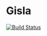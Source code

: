 # Gisla
[![Build Status](https://travis-ci.org/jwcarman/gisla.svg?branch=master)](https://travis-ci.org/jwcarman/gisla)